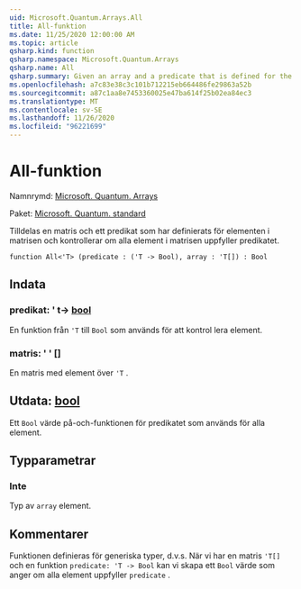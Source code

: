 ```yaml
---
uid: Microsoft.Quantum.Arrays.All
title: All-funktion
ms.date: 11/25/2020 12:00:00 AM
ms.topic: article
qsharp.kind: function
qsharp.namespace: Microsoft.Quantum.Arrays
qsharp.name: All
qsharp.summary: Given an array and a predicate that is defined for the elements of the array, and checks if all elements of the array satisfy the predicate.
ms.openlocfilehash: a7c83e38c3c101b712215eb664486fe29863a52b
ms.sourcegitcommit: a87c1aa8e7453360025e47ba614f25b02ea84ec3
ms.translationtype: MT
ms.contentlocale: sv-SE
ms.lasthandoff: 11/26/2020
ms.locfileid: "96221699"
---
```

# <a name="all-function"></a>All-funktion

Namnrymd: [Microsoft. Quantum. Arrays](xref:Microsoft.Quantum.Arrays)

Paket: [Microsoft. Quantum. standard](https://nuget.org/packages/Microsoft.Quantum.Standard)


Tilldelas en matris och ett predikat som har definierats för elementen i matrisen och kontrollerar om alla element i matrisen uppfyller predikatet.

```qsharp
function All<'T> (predicate : ('T -> Bool), array : 'T[]) : Bool
```


## <a name="input"></a>Indata

### <a name="predicate--t---bool"></a>predikat: ' t-> [bool](xref:microsoft.quantum.lang-ref.bool)

En funktion från `'T` till `Bool` som används för att kontrol lera element.


### <a name="array--t"></a>matris: ' ' []

En matris med element över `'T` .



## <a name="output--bool"></a>Utdata: [bool](xref:microsoft.quantum.lang-ref.bool)

Ett `Bool` värde på-och-funktionen för predikatet som används för alla element.

## <a name="type-parameters"></a>Typparametrar

### <a name="t"></a>Inte

Typ av `array` element.

## <a name="remarks"></a>Kommentarer

Funktionen definieras för generiska typer, d.v.s. När vi har en matris `'T[]` och en funktion `predicate: 'T -> Bool` kan vi skapa ett `Bool` värde som anger om alla element uppfyller `predicate` .
